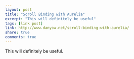 ```yaml
---
layout: post
title: "Scroll Binding with Aurelia"
excerpt: "This will definitely be useful"
tags: [link post]
link: http://www.danyow.net/scroll-binding-with-aurelia/
share: true
comments: true
---
```


This will definitely be useful.